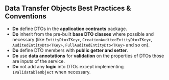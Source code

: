 ﻿## Data Transfer Objects Best Practices & Conventions

* **Do** define DTOs in the **application contracts** package.
* **Do** inherit from the pre-built **base DTO classes** where possible and necessary (like `EntityDto<TKey>`, `CreationAuditedEntityDto<TKey>`, `AuditedEntityDto<TKey>`, `FullAuditedEntityDto<TKey>` and so on).
* **Do** define DTO members with **public getter and setter**.
* **Do** use **data annotations** for **validation** on the properties of DTOs those are inputs of the service.
* **Do** not add any **logic** into DTOs except implementing `IValidatableObject` when necessary.